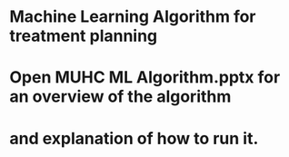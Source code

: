 # Machine Learning Algorithm for treatment planning
# Open MUHC ML Algorithm.pptx for an overview of the algorithm 
# and explanation of how to run it.
